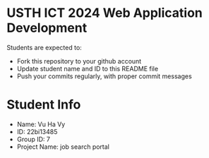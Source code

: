 USTH ICT 2024 Web Application Development
=====================================================

Students are expected to:

* Fork this repository to your github account
* Update student name and ID to this README file
* Push your commits regularly, with proper commit messages

Student Info
=======================

* Name: Vu Ha Vy
* ID: 22bi13485
* Group ID: 7
* Project Name: job search portal
